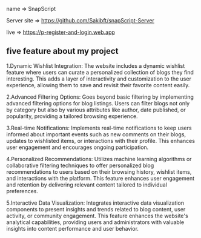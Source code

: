  name => SnapScript 

 Server site => https://github.com/Sakibft/snapScript-Server
 
 live => https://p-register-and-login.web.app


 five feature about my project 
 ----------------------------------
 1.Dynamic Wishlist Integration: The website includes a dynamic wishlist feature where users can curate a personalized collection of blogs they find interesting. This adds a layer of interactivity and customization to the user experience, allowing them to save and revisit their favorite content easily.

2.Advanced Filtering Options: Goes beyond basic filtering by implementing advanced filtering options for blog listings. Users can filter blogs not only by category but also by various attributes like author, date published, or popularity, providing a tailored browsing experience.

3.Real-time Notifications: Implements real-time notifications to keep users informed about important events such as new comments on their blogs, updates to wishlisted items, or interactions with their profile. This enhances user engagement and encourages ongoing participation.

4.Personalized Recommendations: Utilizes machine learning algorithms or collaborative filtering techniques to offer personalized blog recommendations to users based on their browsing history, wishlist items, and interactions with the platform. This feature enhances user engagement and retention by delivering relevant content tailored to individual preferences.

5.Interactive Data Visualization: Integrates interactive data visualization components to present insights and trends related to blog content, user activity, or community engagement. This feature enhances the website's analytical capabilities, providing users and administrators with valuable insights into content performance and user behavior.

